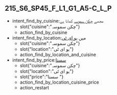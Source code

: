 ## 215_S6_SP45_F_L1_G1_A5-C_L_P
* intent_find_by_cuisine:مجھے [چکن سموسہ](cuisine) کھانا ہے
	- slot{"cuisine":"چکن سموسہ"}
	- action_find_by_cuisine
* intent_find_by_location:میں [یو ای ٹی](location)
	- slot{"cuisine":"چکن سموسہ"}
	- slot{"location":"یو ای ٹی"}
	- action_find_by_location_and_cuisine
* intent_find_by_price:[سستا ](price)
	- slot{"cuisine":"چکن سموسہ"}
	- slot{"location":"یو ای ٹی"}
	- slot{"price":"سستا "}
	- action_find_by_location_cuisine_price
	- action_restart